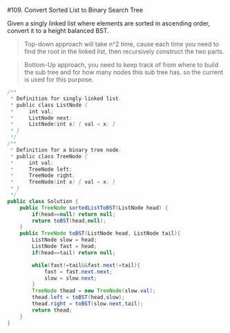 #109. Convert Sorted List to Binary Search Tree

Given a singly linked list where elements are sorted in ascending order, convert it to a height balanced BST.


> Top-down approach will take n^2 time, cause each time you need to find the root in the linked list, then recursively construct the two parts.

> Bottom-Up approach, you need to keep track of from where to build the sub tree and for how many nodes this sub tree has. so the current is used for this purpose.


```java
/**
 * Definition for singly-linked list.
 * public class ListNode {
 *     int val;
 *     ListNode next;
 *     ListNode(int x) { val = x; }
 * }
 */
/**
 * Definition for a binary tree node.
 * public class TreeNode {
 *     int val;
 *     TreeNode left;
 *     TreeNode right;
 *     TreeNode(int x) { val = x; }
 * }
 */
public class Solution {
    public TreeNode sortedListToBST(ListNode head) {
        if(head==null) return null;
        return toBST(head,null);
    }
    public TreeNode toBST(ListNode head, ListNode tail){
        ListNode slow = head;
        ListNode fast = head;
        if(head==tail) return null;

        while(fast!=tail&&fast.next!=tail){
            fast = fast.next.next;
            slow = slow.next;
        }
        TreeNode thead = new TreeNode(slow.val);
        thead.left = toBST(head,slow);
        thead.right = toBST(slow.next,tail);
        return thead;
    }
}
```
